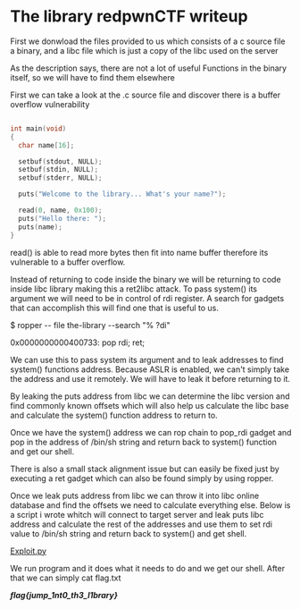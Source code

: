 <h1> The library redpwnCTF writeup</h1>

<p> First we donwload the files provided to us which consists of a c source file a binary, and a libc file which is just a copy of the libc used on the server</p>
<p> As the description says, there are not a lot of useful Functions in the binary itself, so we will have to find them elsewhere</p>
<p> First we can take a look at the .c source file and discover there is a buffer overflow vulnerability </p>

```c

int main(void)
{
  char name[16];

  setbuf(stdout, NULL);
  setbuf(stdin, NULL);
  setbuf(stderr, NULL);

  puts("Welcome to the library... What's your name?");

  read(0, name, 0x100);
  puts("Hello there: ");
  puts(name);
}

```
<p> read() is able to read more bytes then fit into name buffer therefore its vulnerable to a buffer overflow.</p>
<p> Instead of returning to code inside the binary we will be returning to code inside libc library making this a ret2libc attack. To pass system()
 its argument we will need to be in control of rdi register. A search for gadgets that can accomplish this will find one that is useful to us.</p>
 <p>$ ropper -- file the-library --search "% ?di"</p>
 
 0x0000000000400733: pop rdi; ret;
 
 <p> We can use this to pass system its argument and to leak addresses to find system() functions address. Because ASLR is enabled, we can't 
  simply take the address and use it remotely. We will have to leak it before returning to it. </p>
  
  <p> By leaking the puts address from libc we can determine the libc version and find commonly known offsets which will also help us 
  calculate the libc base and calculate the system() function address to return to.</p>
  
  <p> Once we have the system() address we can rop chain to pop_rdi gadget and pop in the address of /bin/sh string and return back to 
  system() function and get our shell.</p>
  <p> There is also a small stack alignment issue but can easily be fixed just by executing a ret gadget which can also be found simply by using ropper. </p>
  
  
 <p> Once we leak puts address from libc we can throw it into libc online database and find the offsets we need to calculate everything else.
  Below is a script i wrote whitch will connect to target server and leak puts libc address and calculate the rest of the addresses
  and use them to set rdi value to /bin/sh string and return back to system() and get shell. </p>
  
<a href="exploit.py">Exploit.py</a>

<p> We run program and it does what it needs to do and we get our shell. After that we can simply cat flag.txt</p>
<i><b>flag{jump_1nt0_th3_l1brary}</b><i>
